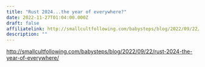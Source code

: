 ```yaml
---
title: "Rust 2024...the year of everywhere?"
date: 2022-11-27T01:04:00.000Z
draft: false
affiliatelink: http://smallcultfollowing.com/babysteps/blog/2022/09/22/rust-2024-the-year-of-everywhere/
description: ""
---
```

http://smallcultfollowing.com/babysteps/blog/2022/09/22/rust-2024-the-year-of-everywhere/
